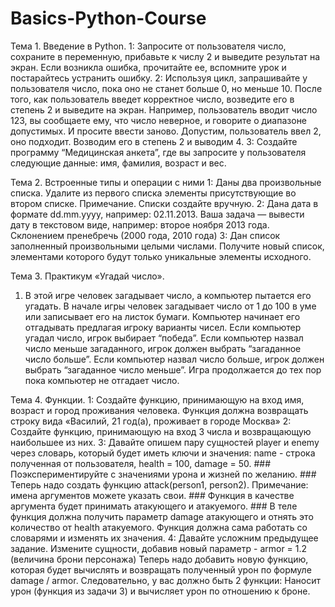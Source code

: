# Basics-Python-Course
Тема 1. Введение в Python.
1: Запросите от пользователя число, сохраните в переменную, прибавьте к числу 2 и выведите результат на экран. Если возникла ошибка, прочитайте ее, вспомните урок и постарайтесь устранить ошибку.
2: Используя цикл, запрашивайте у пользователя число, пока оно не станет больше 0, но меньше 10.
После того, как пользователь введет корректное число, возведите его в степень 2 и выведите на экран.
Например, пользователь вводит число 123, вы сообщаете ему, что число неверное, и говорите о диапазоне допустимых. И просите ввести заново.
Допустим, пользователь ввел 2, оно подходит. Возводим его в степень 2 и выводим 4.
3: Создайте программу “Медицинская анкета”, где вы запросите у пользователя следующие данные: имя, фамилия, возраст и вес.

Тема 2. Встроенные типы и операции с ними
1: Даны два произвольные списка. Удалите из первого списка элементы присутствующие во втором списке.
    Примечание. Списки создайте вручную.
2: Дана дата в формате dd.mm.yyyy, например: 02.11.2013. Ваша задача — вывести дату в текстовом виде, например: второе ноября 2013 года. Склонением пренебречь (2000 года, 2010 года)
3: Дан список заполненный произвольными целыми числами.
Получите новый список, элементами которого будут только уникальные элементы исходного.

Тема 3. Практикум «Угадай число».
1. В этой игре человек загадывает число, а компьютер пытается его угадать.
В начале игры человек загадывает число от 1 до 100 в уме или записывает его на листок бумаги. Компьютер начинает его отгадывать предлагая игроку варианты чисел. Если компьютер угадал число, игрок выбирает “победа”. Если компьютер назвал число меньше загаданного, игрок должен выбрать “загаданное число больше”. Если компьютер назвал число больше, игрок должен выбрать “загаданное число меньше”. Игра продолжается до тех пор пока компьютер не отгадает число.

Тема 4. Функции.
1: Создайте функцию, принимающую на вход имя, возраст и город проживания человека. Функция должна возвращать строку вида «Василий, 21 год(а), проживает в городе Москва»
2: Создайте функцию, принимающую на вход 3 числа и возвращающую наибольшее из них.
3: Давайте опишем пару сущностей player и enemy через словарь, который будет иметь ключи и значения:
name - строка полученная от пользователя,
health = 100,
damage = 50. ### Поэкспериментируйте с значениями урона и жизней по желанию. ### Теперь надо создать функцию attack(person1, person2). Примечание: имена аргументов можете указать свои. ### Функция в качестве аргумента будет принимать атакующего и атакуемого. ### В теле функция должна получить параметр damage атакующего и отнять это количество от health атакуемого. Функция должна сама работать со словарями и изменять их значения.
4: Давайте усложним предыдущее задание. Измените сущности, добавив новый параметр - armor = 1.2 (величина брони персонажа)
Теперь надо добавить новую функцию, которая будет вычислять и возвращать полученный урон по формуле damage / armor. Следовательно, у вас должно быть 2 функции:
Наносит урон (функция из задачи 3) и вычисляет урон по отношению к броне.
